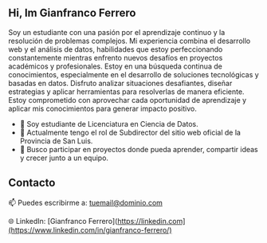 ## Hi, Im Gianfranco Ferrero

Soy un estudiante con una pasión por el aprendizaje continuo y la resolución de problemas complejos. Mi experiencia combina el desarrollo web y el análisis de datos, habilidades que estoy perfeccionando constantemente mientras enfrento nuevos desafíos en proyectos académicos y profesionales. Estoy en una búsqueda continua de conocimientos, especialmente en el desarrollo de soluciones tecnológicas y basadas en datos. Disfruto analizar situaciones desafiantes, diseñar estrategias y aplicar herramientas para resolverlas de manera eficiente. Estoy comprometido con aprovechar cada oportunidad de aprendizaje y aplicar mis conocimientos para generar impacto positivo.

<ul> 
    <li> 🌱 Soy estudiante de Licenciatura en Ciencia de Datos.</li>
    <li> 🔭 Actualmente tengo el rol de Subdirector del sitio web oficial de la Provincia de San Luis.</li>
    <li> 🤝 Busco participar en proyectos donde pueda aprender, compartir ideas y crecer junto a un equipo.</li>
</ul>

## Contacto
📫 Puedes escribirme a: [tuemail@dominio.com](mailto:gianfrancoferrero.e@gmail.com)

🌐 LinkedIn: [Gianfranco Ferrero](https://linkedin.com](https://www.linkedin.com/in/gianfranco-ferrero/)
